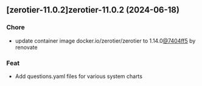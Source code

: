 

## [zerotier-11.0.2]zerotier-11.0.2 (2024-06-18)

### Chore



- update container image docker.io/zerotier/zerotier to 1.14.0[@7404ff5](https://github.com/7404ff5) by renovate

### Feat



- Add questions.yaml files for various system charts